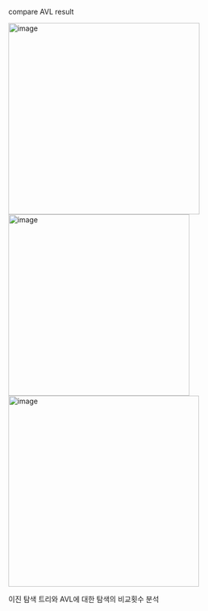 compare AVL result

<img width="379" alt="image" src="https://github.com/user-attachments/assets/e0179b5d-eed0-4bc7-b52e-d4c74588647a">

<img width="359" alt="image" src="https://github.com/user-attachments/assets/7202b5ba-fa59-40af-8a46-79e07dfb9c4e">
<img width="378" alt="image" src="https://github.com/user-attachments/assets/622ca303-e989-4524-9632-a3887eeeb127">


이진 탐색 트리와 AVL에 대한 탐색의 비교횟수 분석

